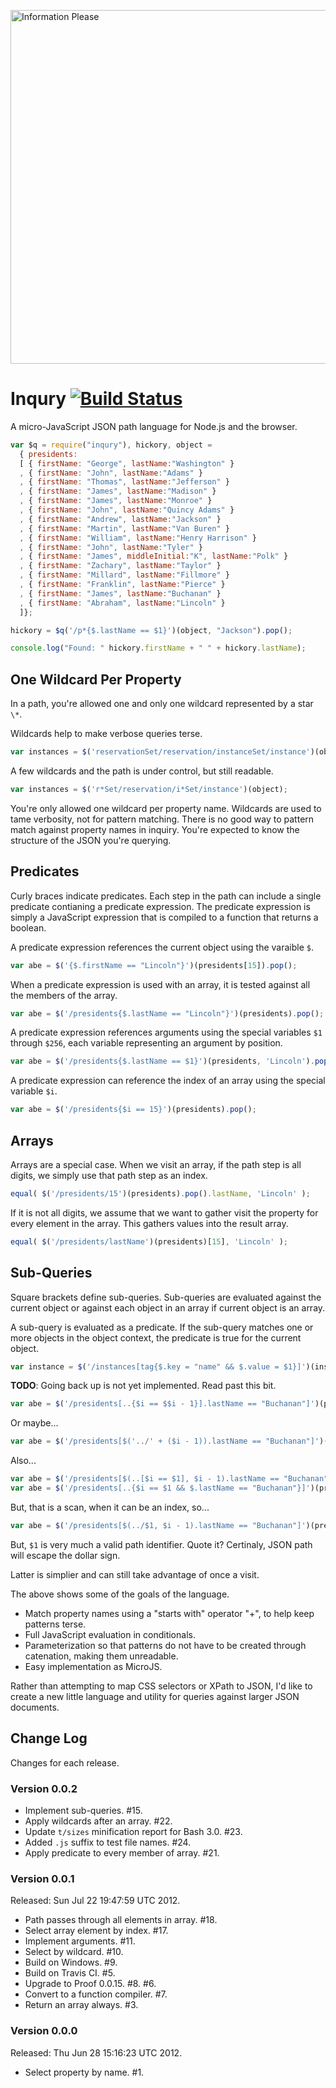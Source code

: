 <a href="http://www.flickr.com/photos/pjern/5878353945/" title="Information Please by pjern, on Flickr"><img src="http://farm6.staticflickr.com/5234/5878353945_0c07d304fd_b.jpg" width="850" height="566" alt="Information Please"></a>

# Inqury [![Build Status](https://secure.travis-ci.org/bigeasy/inquiry.png?branch=master)](http://travis-ci.org/bigeasy/inquiry)

A micro-JavaScript JSON path language for Node.js and the browser.

```javascript
var $q = require("inqury"), hickory, object =
  { presidents:
  [ { firstName: "George", lastName:"Washington" }
  , { firstName: "John", lastName:"Adams" }
  , { firstName: "Thomas", lastName:"Jefferson" }
  , { firstName: "James", lastName:"Madison" }
  , { firstName: "James", lastName:"Monroe" }
  , { firstName: "John", lastName:"Quincy Adams" }
  , { firstName: "Andrew", lastName:"Jackson" }
  , { firstName: "Martin", lastName:"Van Buren" }
  , { firstName: "William", lastName:"Henry Harrison" }
  , { firstName: "John", lastName:"Tyler" }
  , { firstName: "James", middleInitial:"K", lastName:"Polk" }
  , { firstName: "Zachary", lastName:"Taylor" }
  , { firstName: "Millard", lastName:"Fillmore" }
  , { firstName: "Franklin", lastName:"Pierce" }
  , { firstName: "James", lastName:"Buchanan" }
  , { firstName: "Abraham", lastName:"Lincoln" }
  ]};

hickory = $q('/p*{$.lastName == $1}')(object, "Jackson").pop();

console.log("Found: " hickory.firstName + " " + hickory.lastName);
```

## One Wildcard Per Property

In a path, you're allowed one and only one wildcard represented by a star `\*`.

Wildcards help to make verbose queries terse.

```javascript
var instances = $('reservationSet/reservation/instanceSet/instance')(object);
```

A few wildcards and the path is under control, but still readable.

```javascript
var instances = $('r*Set/reservation/i*Set/instance')(object);
```

You're only allowed one wildcard per property name. Wildcards are used to tame
verbosity, not for pattern matching. There is no good way to pattern match
against property names in inquiry. You're expected to know the structure of the
JSON you're querying.

## Predicates

Curly braces indicate predicates. Each step in the path can include a single
predicate contianing a predicate expression. The predicate expression is simply
a JavaScript expression that is compiled to a function that returns a boolean.

A predicate expression references the current object using the varaible `$`.

```javascript
var abe = $('{$.firstName == "Lincoln"}')(presidents[15]).pop();
```

When a predicate expression is used with an array, it is tested against all the
members of the array.

```javascript
var abe = $('/presidents{$.lastName == "Lincoln"}')(presidents).pop();
```

A predicate expression references arguments using the special variables `$1`
through `$256`, each variable representing an argument by position. 

```javascript
var abe = $('/presidents{$.lastName == $1}')(presidents, 'Lincoln').pop();
```
A predicate expression can reference the index of an array using the special
variable `$i`.

```javascript
var abe = $('/presidents{$i == 15}')(presidents).pop();
```

## Arrays

Arrays are a special case. When we visit an array, if the path step is all
digits, we simply use that path step as an index.

```javascript
equal( $('/presidents/15')(presidents).pop().lastName, 'Lincoln' );
```

If it is not all digits, we assume that we want to gather visit the property for
every element in the array. This gathers values into the result array.

```javascript
equal( $('/presidents/lastName')(presidents)[15], 'Lincoln' );
```

## Sub-Queries

Square brackets define sub-queries. Sub-queries are evaluated against the
current object or against each object in an array if current object is an array.

A sub-query is evaluated as a predicate. If the sub-query matches one or more
objects in the object context, the predicate is true for the current object.

```javascript
var instance = $('/instances[tag{$.key = "name" && $.value = $1}]')(instances, "server").pop();
```

**TODO**: Going back up is not yet implemented. Read past this bit.

```javascript
var abe = $('/presidents[..{$i == $$i - 1}].lastName == "Buchanan"]')(presidents).pop();
```

Or maybe...

```javascript
var abe = $('/presidents[$('../' + ($i - 1)).lastName == "Buchanan"]')(presidents).pop();
```

Also...

```javascript
var abe = $('/presidents[$(..[$i == $1], $i - 1).lastName == "Buchanan"]')(presidents).pop();
var abe = $('/presidents[..{$i == $1 && $.lastName == "Buchanan"}]')(presidents).pop();
```

But, that is a scan, when it can be an index, so...

```javascript
var abe = $('/presidents[$(../$1, $i - 1).lastName == "Buchanan"]')(presidents).pop();
```

But, `$1` is very much a valid path identifier. Quote it? Certinaly, JSON path
will escape the dollar sign.

Latter is simplier and can still take advantage of once a visit.

The above shows some of the goals of the language.

 * Match property names using a "starts with" operator "+", to help keep
   patterns terse.
 * Full JavaScript evaluation in conditionals.
 * Parameterization so that patterns do not have to be created through
   catenation, making them unreadable.
 * Easy implementation as MicroJS.

Rather than attempting to map CSS selectors or XPath to JSON, I'd like to create
a new little language and utility for queries against larger JSON documents.

## Change Log

Changes for each release.

### Version 0.0.2

 * Implement sub-queries. #15.
 * Apply wildcards after an array. #22.
 * Update `t/sizes` minification report for Bash 3.0. #23.
 * Added `.js` suffix to test file names. #24.
 * Apply predicate to every member of array. #21.

### Version 0.0.1

Released: Sun Jul 22 19:47:59 UTC 2012.

 * Path passes through all elements in array. #18.
 * Select array element by index. #17.
 * Implement arguments. #11.
 * Select by wildcard. #10.
 * Build on Windows. #9.
 * Build on Travis CI. #5.
 * Upgrade to Proof 0.0.15. #8. #6.
 * Convert to a function compiler. #7.
 * Return an array always. #3. 

### Version 0.0.0

Released: Thu Jun 28 15:16:23 UTC 2012.

 * Select property by name. #1.
